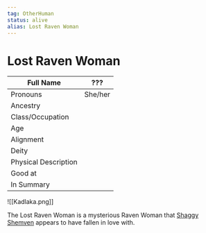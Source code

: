 ```yaml
---
tag: OtherHuman
status: alive
alias: Lost Raven Woman
---
```

# Lost Raven Woman
| Full Name            | ??? |
| -------------------- | -------------------- |
| Pronouns             | She/her               |
| Ancestry             |            |
| Class/Occupation     |            |
| Age                  |                      |
| Alignment            |                      |
| Deity                |                      |
| Physical Description |                      |
| Good at              |                      |
| In Summary           |                      |

![[Kadlaka.png]]

The Lost Raven Woman is a mysterious Raven Woman that [Shaggy Shemven](Shaggy-Shemven) appears to have fallen in love with. 